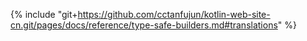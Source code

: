 {% include "git+https://github.com/cctanfujun/kotlin-web-site-cn.git/pages/docs/reference/type-safe-builders.md#translations" %}
